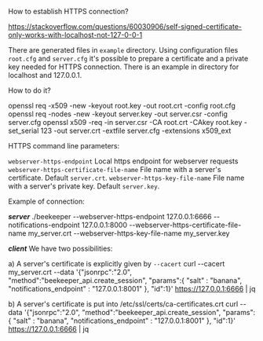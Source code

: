 How to establish HTTPS connection?

https://stackoverflow.com/questions/60030906/self-signed-certificate-only-works-with-localhost-not-127-0-0-1

There are generated files in `example` directory. Using configuration files `root.cfg` and `server.cfg` it's possible to prepare a certificate and a private key needed for HTTPS connection. There is an example in directory for localhost and 127.0.0.1.

How to do it?

openssl req -x509 -new -keyout root.key -out root.crt -config root.cfg
openssl req -nodes -new -keyout server.key -out server.csr -config server.cfg
openssl x509 -req -in server.csr -CA root.crt -CAkey root.key -set_serial 123 -out server.crt -extfile server.cfg -extensions x509_ext

HTTPS command line parameters:

`webserver-https-endpoint` Local https endpoint for webserver requests
`webserver-https-certificate-file-name` File name with a server's certificate. Default `server.crt`.
`webserver-https-key-file-name` File name with a server's private key. Default `server.key`.

Example of connection:

*****server*****
./beekeeper --webserver-https-endpoint 127.0.0.1:6666 --notifications-endpoint 127.0.0.1:8000 --webserver-https-certificate-file-name my_server.crt --webserver-https-key-file-name my_server.key

*****client*****
We have two possibilities:

a) A server's certificate is explicitly given by `--cacert`
curl --cacert my_server.crt --data '{"jsonrpc":"2.0", "method":"beekeeper_api.create_session", "params":{ "salt" : "banana", "notifications_endpoint" : "127.0.0.1:8001" }, "id":1}' https://127.0.0.1:6666 | jq

b) A server's certificate is put into /etc/ssl/certs/ca-certificates.crt
curl --data '{"jsonrpc":"2.0", "method":"beekeeper_api.create_session", "params":{ "salt" : "banana", "notifications_endpoint" : "127.0.0.1:8001" }, "id":1}' https://127.0.0.1:6666 | jq